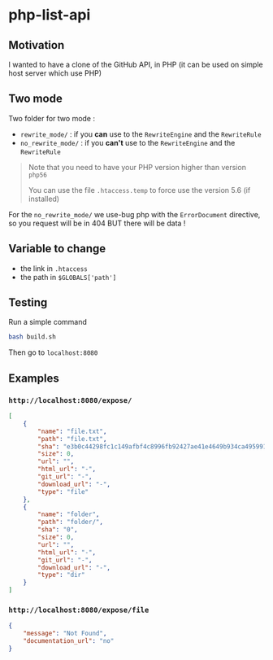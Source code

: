 # php-list-api

## Motivation

I wanted to have a clone of the GitHub API, in PHP (it can be used on simple host server which use PHP)

## Two mode

Two folder for two mode :

- `rewrite_mode/` : if you **can** use to the `RewriteEngine` and the `RewriteRule`
- `no_rewrite_mode/` : if you **can't** use to the `RewriteEngine` and the `RewriteRule`

> Note that you need to have your PHP version higher than version `php56`
>
> You can use the file `.htaccess.temp` to force use the version 5.6 (if installed)

For the `no_rewrite_mode/` we use-bug php with the `ErrorDocument` directive, so you request will be in 404 BUT there will be data !

## Variable to change

- the link in `.htaccess`
- the path in `$GLOBALS['path']`

## Testing

Run a simple command

```sh
bash build.sh
```

Then go to `localhost:8080`

## Examples

### `http://localhost:8080/expose/`

```json
[
    {
        "name": "file.txt",
        "path": "file.txt",
        "sha": "e3b0c44298fc1c149afbf4c8996fb92427ae41e4649b934ca495991b7852b855",
        "size": 0,
        "url": "",
        "html_url": "-",
        "git_url": "-",
        "download_url": "-",
        "type": "file"
    },
    {
        "name": "folder",
        "path": "folder/",
        "sha": "0",
        "size": 0,
        "url": "",
        "html_url": "-",
        "git_url": "-",
        "download_url": "-",
        "type": "dir"
    }
]
```

### `http://localhost:8080/expose/file`

```json
{
    "message": "Not Found",
    "documentation_url": "no"
}
```
